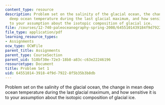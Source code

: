 ```yaml
---
content_type: resource
description: Problem set on the salinity of the glacial ocean, the change in mean
  deep ocean temperature during the last glacial maximum, and how sensitive it is
  to your assumption about the isotopic composition of glacial ice.
file: /courses/12-740-paleoceanography-spring-2008/6455101439184f9d79228f5b35b3b8db_problemset1.pdf
file_type: application/pdf
learning_resource_types:
- Assignments
ocw_type: OCWFile
parent_title: Assignments
parent_type: CourseSection
parent_uid: 518bf30e-72e3-18b8-a83c-c63e22246196
resourcetype: Document
title: Problem Set 1
uid: 64551014-3918-4f9d-7922-8f5b35b3b8db
---
```

Problem set on the salinity of the glacial ocean, the change in mean deep ocean temperature during the last glacial maximum, and how sensitive it is to your assumption about the isotopic composition of glacial ice.

